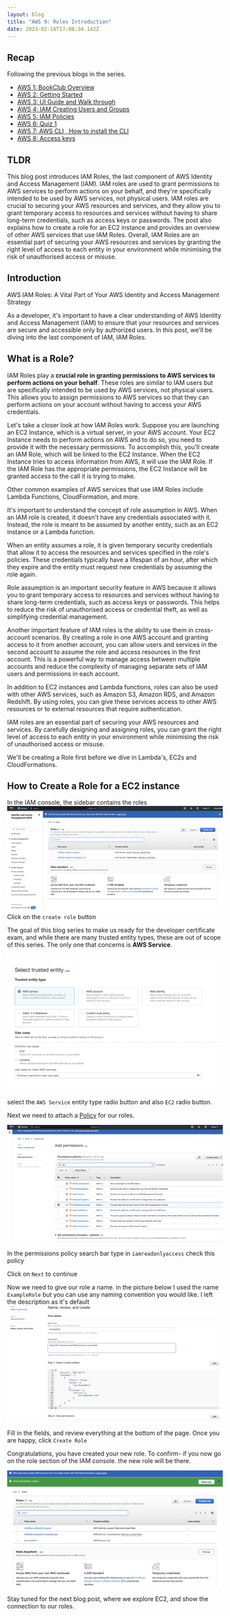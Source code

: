 ```yaml
---
layout: blog
title: "AWS 9: Roles Introduction"
date: 2023-02-18T17:08:34.142Z
---
```

## Recap

Following the previous blogs in the series.

- [AWS 1: BookClub Overview](https://magicishaqblog.netlify.app/aws/)
- [AWS 2: Getting Started](https://magicishaqblog.netlify.app/2023-01-23-aws-2-getting-started/)
- [AWS 3: UI Guide and Walk through](https://magicishaqblog.netlify.app/2023-01-27-aws-3-UI-guide-and-walkthrough)
- [AWS 4: IAM Creating Users and Groups](https://magicishaqblog.netlify.app/2023-01-28-aws-4-IAM)
- [AWS 5: IAM Policies](https://magicishaqblog.netlify.app/2023-02-03-aws-5-IAM-polices)
- [AWS 6: Quiz 1 ](https://magicishaqblog.netlify.app/aws-quiz-one)
- [AWS 7: AWS CLI , How to install the CLI](https://magicishaqblog.netlify.app/2023-10-03-aws-7-cli)
- [AWS 8: Access keys](https://magicishaqblog.netlify.app/2023-10-03-aws-8-access-keys)

## TLDR 

This blog post introduces IAM Roles, the last component of AWS Identity and Access Management (IAM). IAM roles are used to grant permissions to AWS services to perform actions on your behalf, and they're specifically intended to be used by AWS services, not physical users. IAM roles are crucial to securing your AWS resources and services, and they allow you to grant temporary access to resources and services without having to share long-term credentials, such as access keys or passwords. The post also explains how to create a role for an EC2 instance and provides an overview of other AWS services that use IAM Roles. Overall, IAM Roles are an essential part of securing your AWS resources and services by granting the right level of access to each entity in your environment while minimising the risk of unauthorised access or misuse.

## Introduction

AWS IAM Roles: A Vital Part of Your AWS Identity and Access Management Strategy

As a developer, it's important to have a clear understanding of AWS Identity and Access Management (IAM) to ensure that your resources and services are secure and accessible only by authorized users. In this post, we'll be diving into the last component of IAM, IAM Roles.

## What is a Role? 
IAM Roles play a **crucial role in granting permissions to AWS services to perform actions on your behalf**. These roles are similar to IAM users but are specifically intended to be used by AWS services, not physical users. This allows you to assign permissions to AWS services so that they can perform actions on your account without having to access your AWS credentials.

Let's take a closer look at how IAM Roles work. Suppose you are launching an EC2 Instance, which is a virtual server, in your AWS account. Your EC2 Instance needs to perform actions on AWS and to do so, you need to provide it with the necessary permissions. To accomplish this, you'll create an IAM Role, which will be linked to the EC2 Instance. When the EC2 Instance tries to access information from AWS, it will use the IAM Role. If the IAM Role has the appropriate permissions, the EC2 Instance will be granted access to the call it is trying to make.

Other common examples of AWS services that use IAM Roles include Lambda Functions, CloudFormation, and more. 

It's important to understand the concept of role assumption in AWS. When an IAM role is created, it doesn't have any credentials associated with it. Instead, the role is meant to be assumed by another entity, such as an EC2 instance or a Lambda function.

When an entity assumes a role, it is given temporary security credentials that allow it to access the resources and services specified in the role's policies. These credentials typically have a lifespan of an hour, after which they expire and the entity must request new credentials by assuming the role again.

Role assumption is an important security feature in AWS because it allows you to grant temporary access to resources and services without having to share long-term credentials, such as access keys or passwords. This helps to reduce the risk of unauthorised access or credential theft, as well as simplifying credential management.

Another important feature of IAM roles is the ability to use them in cross-account scenarios. By creating a role in one AWS account and granting access to it from another account, you can allow users and services in the second account to assume the role and access resources in the first account. This is a powerful way to manage access between multiple accounts and reduce the complexity of managing separate sets of IAM users and permissions in each account.

In addition to EC2 instances and Lambda functions, roles can also be used with other AWS services, such as Amazon S3, Amazon RDS, and Amazon Redshift. By using roles, you can give these services access to other AWS resources or to external resources that require authentication.

 IAM roles are an essential part of securing your AWS resources and services. By carefully designing and assigning roles, you can grant the right level of access to each entity in your environment while minimising the risk of unauthorised access or misuse.

We'll be creating a Role first before we dive in Lambda's, EC2s and CloudFormations.

## How to Create a Role for a EC2 instance

In the IAM console, the sidebar contains the roles 
![iam roles](/blog/src/images/iam-19.png)
Click on the `create role` button 

The goal of this blog series to make us ready for the developer certificate exam, and while there are many trusted entity types, these are out of scope of this series. The only one that concerns is **AWS Service**. 

![service entity types](/blog/src/images/iam-20.png)

select the `AWS Service` entity  type radio button and also `EC2` radio button.

Next we need to attach a [Policy](https://magicishaqblog.netlify.app/2023-02-03-aws-5-IAM-polices) for our roles. 

![readonly iam](/blog/src/images/iam-21.png)

In the permissions policy search bar type in `iamreadonlyaccess` check this policy 

Click on `Next` to continue

Now we need to give our role a name. in the picture below I used the name `ExampleRole` but you can use any naming convention you would like. I left the description as it's default
![role name](/blog/src/images/iam-22.png)

Fill in the fields, and review everything at the bottom of the page. Once you are happy, click `Create Role`

Congratulations, you have created your new role. To confirm- if you now go on the role section of the IAM console. the new role will be there.

![Confirmation of role](/blog/src/images/iam-23.png)

Stay tuned for the next blog post, where we explore EC2, and show the connection to our roles.











